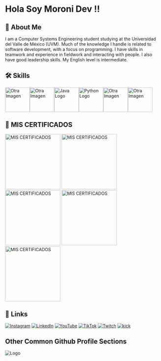 # Hola Soy Moroni Dev !!
## 🚀 About Me
I am a Computer Systems Engineering student studying at the Universidad del Valle de México (UVM). Much of the knowledge I handle is related to software development, with a focus on programming. I have skills in teamwork and experience in fieldwork and interacting with people. I also have good leadership skills. My English level is intermediate.

## 🛠 Skills
<div style="display: flex;">
  <a href="URL_DEL_ENLACE_5"><img src="https://imgur.com/83XGCsW.png" alt="Otra Imagen" width="80"></a>
   <a href="URL_DEL_ENLACE_3"><img src="https://imgur.com/mKnLhhW.png" alt="Otra Imagen" width="80"></a>
 <a href="URL_DEL_ENLACE_2"><img src="https://imgur.com/R3l1PLn.png" alt="Java Logo" width="80"></a>
<a href="https://github.com/MoroniDev/ApuntesCursoPython"><img src="https://imgur.com/CqvJrt2.png" alt="Python Logo" width="80"></a>
    <a href="URL_DEL_ENLACE_4"><img src="https://imgur.com/54bUTue.png" alt="Otra Imagen" width="80"></a>
    <a href="URL_DEL_ENLACE_7"><img src="https://imgur.com/VNUoBbA.png" alt="Otra Imagen" width="80"></a>
  

</div>


## 🔗 MIS CERTIFICADOS
<a href="https://1drv.ms/b/s!AgZ-OdfYz8T7gQJfhHogtT0jxh6F"><img src="https://i.imgur.com/K6EJBRY.png" alt="MIS CERTIFICADOS" width="180"></a>
<a href="https://1drv.ms/b/s!AgZ-OdfYz8T7cXrQLeq3LPFKeJA?e=HdSyjl"><img src="https://i.imgur.com/K6EJBRY.png" alt="MIS CERTIFICADOS" width="180"></a>
<a href="https://1drv.ms/b/s!AgZ-OdfYz8T7b787qj9bJKRxb2s?e=SCUk7w"><img src="https://i.imgur.com/K6EJBRY.png" alt="MIS CERTIFICADOS" width="180"></a>
<a href="https://1drv.ms/b/s!AgZ-OdfYz8T7cI5OjrOH9FPaH7c?e=N4IoOb"><img src="https://i.imgur.com/K6EJBRY.png" alt="MIS CERTIFICADOS" width="180"></a>
<a href="https://1drv.ms/b/s!AgZ-OdfYz8T7diK8jOxquljSNbI?e=DecE4p"><img src="https://i.imgur.com/K6EJBRY.png" alt="MIS CERTIFICADOS" width="180"></a>

## 🔗 Links
[![Instagram](https://img.shields.io/badge/Instagram-E4405F?style=for-the-badge&logo=instagram&logoColor=white)](https://www.instagram.com/moroni.dev/)
[![LinkedIn](https://img.shields.io/badge/linkedin-0A66C2?style=for-the-badge&logo=linkedin&logoColor=white)](https://www.linkedin.com/public-profile/settings)
[![YouTube](https://img.shields.io/badge/youtube-FF0000?style=for-the-badge&logo=youtube&logoColor=white)](https://www.youtube.com/@moroni.dev01)
[![TikTok](https://img.shields.io/badge/tiktok-000000?style=for-the-badge&logo=tiktok&logoColor=white)](http://www.tiktok.com/@moroni.dev)
[![Twitch](https://img.shields.io/badge/twitch-9146FF?style=for-the-badge&logo=twitch&logoColor=white)](https://m.twitch.tv/gazelem01)
[![kick](https://img.shields.io/badge/kick-000000?style=for-the-badge&logo=kickstarter&logoColor=green)](https://kick.com/gazelem)



## Other Common Github Profile Sections
![Logo](https://imgur.com/yzBLH9B.png)





   
